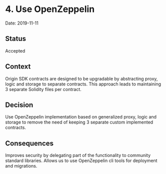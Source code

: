 # 4. Use OpenZeppelin

Date: 2019-11-11

## Status

Accepted

## Context

Origin SDK contracts are designed to be upgradable by abstracting proxy, logic and storage to separate contracts. This approach leads to maintaining 3 separate Solidity files per contract.

## Decision

Use OpenZeppelin implementation based on generalized proxy, logic and storage to remove the need of keeping 3 separate custom implemented contracts.

## Consequences

Improves security by delegating part of the functionality to community standard libraries. Allows us to use OpenZeppelin cli tools for deployment and migrations.
